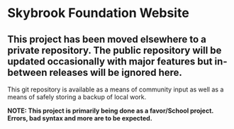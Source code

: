 <h1>Skybrook Foundation Website</h1>
<h2>This project has been moved elsewhere to a private repository. The public repository will be updated occasionally with major features but in-between releases will be ignored here.</h2>
<p>This git repository is available as a means of community input as well as a means of safely storing a backup of local work.</p>
<p><strong>NOTE: This project is primarily being done as a favor/School project. Errors, bad syntax and more are to be expected.</strong></p>
